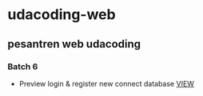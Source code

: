 # udacoding-web
## pesantren web udacoding
### Batch 6
- Preview login & register new connect database [VIEW](https://youtu.be/QR24TagxHDU)
